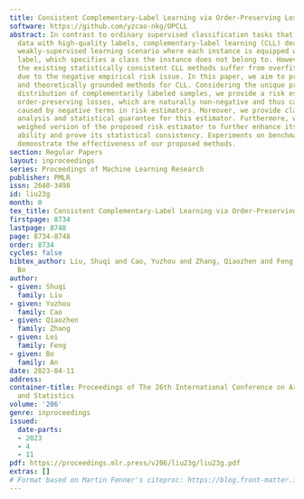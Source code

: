 ```yaml
---
title: Consistent Complementary-Label Learning via Order-Preserving Losses
software: https://github.com/yzcao-nkg/OPCLL
abstract: In contrast to ordinary supervised classification tasks that require massive
  data with high-quality labels, complementary-label learning (CLL) deals with the
  weakly-supervised learning scenario where each instance is equipped with a complementary
  label, which specifies a class the instance does not belong to. However, most of
  the existing statistically consistent CLL methods suffer from overfitting intrinsically,
  due to the negative empirical risk issue. In this paper, we aim to propose overfitting-resistant
  and theoretically grounded methods for CLL. Considering the unique property of the
  distribution of complementarily labeled samples, we provide a risk estimator via
  order-preserving losses, which are naturally non-negative and thus can avoid overfitting
  caused by negative terms in risk estimators. Moreover, we provide classifier-consistency
  analysis and statistical guarantee for this estimator. Furthermore, we provide a
  weighed version of the proposed risk estimator to further enhance its generalization
  ability and prove its statistical consistency. Experiments on benchmark datasets
  demonstrate the effectiveness of our proposed methods.
section: Regular Papers
layout: inproceedings
series: Proceedings of Machine Learning Research
publisher: PMLR
issn: 2640-3498
id: liu23g
month: 0
tex_title: Consistent Complementary-Label Learning via Order-Preserving Losses
firstpage: 8734
lastpage: 8748
page: 8734-8748
order: 8734
cycles: false
bibtex_author: Liu, Shuqi and Cao, Yuzhou and Zhang, Qiaozhen and Feng, Lei and An,
  Bo
author:
- given: Shuqi
  family: Liu
- given: Yuzhou
  family: Cao
- given: Qiaozhen
  family: Zhang
- given: Lei
  family: Feng
- given: Bo
  family: An
date: 2023-04-11
address:
container-title: Proceedings of The 26th International Conference on Artificial Intelligence
  and Statistics
volume: '206'
genre: inproceedings
issued:
  date-parts:
  - 2023
  - 4
  - 11
pdf: https://proceedings.mlr.press/v206/liu23g/liu23g.pdf
extras: []
# Format based on Martin Fenner's citeproc: https://blog.front-matter.io/posts/citeproc-yaml-for-bibliographies/
---
```


